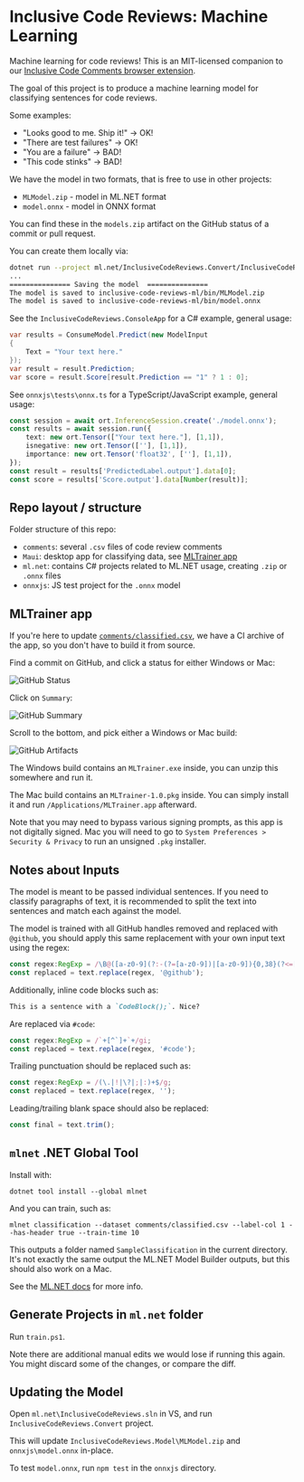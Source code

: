 # Inclusive Code Reviews: Machine Learning

Machine learning for code reviews! This is an MIT-licensed companion
to our [Inclusive Code Comments browser extension][browser].

The goal of this project is to produce a machine learning model for
classifying sentences for code reviews.

Some examples:

* "Looks good to me. Ship it!" -> OK!
* "There are test failures" -> OK!
* "You are a failure" -> BAD!
* "This code stinks" -> BAD!

We have the model in two formats, that is free to use in other
projects:

* `MLModel.zip` - model in ML.NET format
* `model.onnx` - model in ONNX format

You can find these in the `models.zip` artifact on the GitHub status
of a commit or pull request.

You can create them locally via:

```bash
dotnet run --project ml.net/InclusiveCodeReviews.Convert/InclusiveCodeReviews.Convert.csproj
...
=============== Saving the model  ===============
The model is saved to inclusive-code-reviews-ml/bin/MLModel.zip
The model is saved to inclusive-code-reviews-ml/bin/model.onnx
```

See the `InclusiveCodeReviews.ConsoleApp` for a C# example, general
usage:

```csharp
var results = ConsumeModel.Predict(new ModelInput
{
    Text = "Your text here."
});
var result = result.Prediction;
var score = result.Score[result.Prediction == "1" ? 1 : 0];
```

See `onnxjs\tests\onnx.ts` for a TypeScript/JavaScript example,
general usage:

```typescript
const session = await ort.InferenceSession.create('./model.onnx');
const results = await session.run({
    text: new ort.Tensor(["Your text here."], [1,1]),
    isnegative: new ort.Tensor([''], [1,1]),
    importance: new ort.Tensor('float32', [''], [1,1]),
});
const result = results['PredictedLabel.output'].data[0];
const score = results['Score.output'].data[Number(result)];
```

## Repo layout / structure

Folder structure of this repo:

* `comments`: several `.csv` files of code review comments
* `Maui`: desktop app for classifying data, see [MLTrainer app](#mltrainer-app)
* `ml.net`: contains C# projects related to ML.NET usage, creating `.zip` or `.onnx` files
* `onnxjs`: JS test project for the `.onnx` model

[browser]: https://github.com/jonathanpeppers/inclusive-code-comments

## MLTrainer app

If you're here to update [`comments/classified.csv`](comments/classified.csv),
we have a CI archive of the app, so you don't have to build it from
source.

Find a commit on GitHub, and click a status for either Windows or Mac:

![GitHub Status](docs/MLTrainer-GH-Status.png)

Click on `Summary`:

![GitHub Summary](docs/MLTrainer-Summary.png)

Scroll to the bottom, and pick either a Windows or Mac build:

![GitHub Artifacts](docs/MLTrainer-Artifacts.png)

The Windows build contains an `MLTrainer.exe` inside, you can unzip
this somewhere and run it.

The Mac build contains an `MLTrainer-1.0.pkg` inside. You can simply
install it and run `/Applications/MLTrainer.app` afterward.

Note that you may need to bypass various signing prompts, as this app
is not digitally signed. Mac you will need to go to `System
Preferences > Security & Privacy` to run an unsigned `.pkg` installer.

## Notes about Inputs

The model is meant to be passed individual sentences. If you need to
classify paragraphs of text, it is recommended to split the text into
sentences and match each against the model.

The model is trained with all GitHub handles removed and replaced with
`@github`, you should apply this same replacement with your own input
text using the regex:

```TypeScript
const regex:RegExp = /\B@([a-z0-9](?:-(?=[a-z0-9])|[a-z0-9]){0,38}(?<=[a-z0-9]))/gi;
const replaced = text.replace(regex, '@github');
```

Additionally, inline code blocks such as:

```markdown
This is a sentence with a `CodeBlock();`. Nice?
```

Are replaced via `#code`:

```TypeScript
const regex:RegExp = /`+[^`]+`+/gi;
const replaced = text.replace(regex, '#code');
```

Trailing punctuation should be replaced such as:

```TypeScript
const regex:RegExp = /(\.|!|\?|;|:)+$/g;
const replaced = text.replace(regex, '');
```

Leading/trailing blank space should also be replaced:

```TypeScript
const final = text.trim();
```

## `mlnet` .NET Global Tool

Install with:

```dotnetcli
dotnet tool install --global mlnet
```

And you can train, such as:

```dotnetcli
mlnet classification --dataset comments/classified.csv --label-col 1 --has-header true --train-time 10
```

This outputs a folder named `SampleClassification` in the current
directory. It's not exactly the same output the ML.NET Model Builder
outputs, but this should also work on a Mac.

See the [ML.NET docs][mlnet] for more info.

[mlnet]: https://docs.microsoft.com/dotnet/machine-learning/automate-training-with-cli

## Generate Projects in `ml.net` folder

Run `train.ps1`.

Note there are additional manual edits we would lose if running this
again. You might discard some of the changes, or compare the diff.

## Updating the Model

Open `ml.net\InclusiveCodeReviews.sln` in VS, and run `InclusiveCodeReviews.Convert` project.

This will update `InclusiveCodeReviews.Model\MLModel.zip` and `onnxjs\model.onnx` in-place.

To test `model.onnx`, run `npm test` in the `onnxjs` directory.
